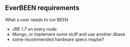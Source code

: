 ## EverBEEN requirements
What a user needs to run BEEN
* JRE 1.7 on every node
* Mongo, or implement some stuff and use another dbase
* some recommended hardware specs maybe?
